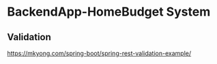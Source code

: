 # BackendApp-HomeBudget System


## Validation
https://mkyong.com/spring-boot/spring-rest-validation-example/